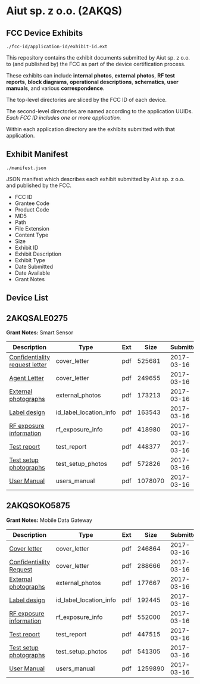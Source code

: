 # Aiut sp. z o.o. (2AKQS)
## FCC Device Exhibits

```
./fcc-id/application-id/exhibit-id.ext
```

This repository contains the exhibit documents submitted by Aiut sp. z o.o. to (and published by) the FCC as part of the device certification process.

These exhibits can include **internal photos**, **external photos**, **RF test reports**, **block diagrams**, **operational descriptions**, **schematics**, **user manuals**, and various **correspondence**.

The top-level directories are sliced by the FCC ID of each device.

The second-level directories are named according to the application UUIDs. *Each FCC ID includes one or more application.*

Within each application directory are the exhibits submitted with that application. 

## Exhibit Manifest

```
./manifest.json
```

JSON manifest which describes each exhibit submitted by Aiut sp. z o.o. and published by the FCC.

- FCC ID
- Grantee Code
- Product Code
- MD5
- Path
- File Extension
- Content Type
- Size
- Exhibit ID
- Exhibit Description
- Exhibit Type
- Date Submitted
- Date Available
- Grant Notes

## Device List
## 2AKQSALE0275
**Grant Notes:** Smart Sensor

| Description | Type | Ext | Size | Submitted | Available |
| ----------- | ---- | --- | ---- | --------- | --------- |
| [Confidentiality request letter](2AKQSALE0275/0b958a6aef3bcdeda4d87737f6f36123/3318655.pdf) | cover_letter | pdf | 525681 | 2017-03-16 | 2017-03-16 |
| [Agent Letter](2AKQSALE0275/0b958a6aef3bcdeda4d87737f6f36123/3318662.pdf) | cover_letter | pdf | 249655 | 2017-03-16 | 2017-03-16 |
| [External photographs](2AKQSALE0275/0b958a6aef3bcdeda4d87737f6f36123/3318657.pdf) | external_photos | pdf | 173213 | 2017-03-16 | 2017-03-16 |
| [Label design](2AKQSALE0275/0b958a6aef3bcdeda4d87737f6f36123/3318656.pdf) | id_label_location_info | pdf | 163543 | 2017-03-16 | 2017-03-16 |
| [RF exposure information](2AKQSALE0275/0b958a6aef3bcdeda4d87737f6f36123/3318661.pdf) | rf_exposure_info | pdf | 418980 | 2017-03-16 | 2017-03-16 |
| [Test report](2AKQSALE0275/0b958a6aef3bcdeda4d87737f6f36123/3318658.pdf) | test_report | pdf | 448377 | 2017-03-16 | 2017-03-16 |
| [Test setup photographs](2AKQSALE0275/0b958a6aef3bcdeda4d87737f6f36123/3318659.pdf) | test_setup_photos | pdf | 572826 | 2017-03-16 | 2017-03-16 |
| [User Manual](2AKQSALE0275/0b958a6aef3bcdeda4d87737f6f36123/3318660.pdf) | users_manual | pdf | 1078070 | 2017-03-16 | 2017-03-16 |
## 2AKQSOKO5875
**Grant Notes:** Mobile Data Gateway

| Description | Type | Ext | Size | Submitted | Available |
| ----------- | ---- | --- | ---- | --------- | --------- |
| [Cover letter](2AKQSOKO5875/be1ccf664adc9b407a79ced068b62e0d/3318608.pdf) | cover_letter | pdf | 246864 | 2017-03-16 | 2017-03-16 |
| [Confidentiality Request](2AKQSOKO5875/be1ccf664adc9b407a79ced068b62e0d/3318616.pdf) | cover_letter | pdf | 288666 | 2017-03-16 | 2017-03-16 |
| [External photographs](2AKQSOKO5875/be1ccf664adc9b407a79ced068b62e0d/3318603.pdf) | external_photos | pdf | 177667 | 2017-03-16 | 2017-03-16 |
| [Label design](2AKQSOKO5875/be1ccf664adc9b407a79ced068b62e0d/3318602.pdf) | id_label_location_info | pdf | 192445 | 2017-03-16 | 2017-03-16 |
| [RF exposure information](2AKQSOKO5875/be1ccf664adc9b407a79ced068b62e0d/3318607.pdf) | rf_exposure_info | pdf | 552000 | 2017-03-16 | 2017-03-16 |
| [Test report](2AKQSOKO5875/be1ccf664adc9b407a79ced068b62e0d/3318604.pdf) | test_report | pdf | 447515 | 2017-03-16 | 2017-03-16 |
| [Test setup photographs](2AKQSOKO5875/be1ccf664adc9b407a79ced068b62e0d/3318605.pdf) | test_setup_photos | pdf | 541305 | 2017-03-16 | 2017-03-16 |
| [User Manual](2AKQSOKO5875/be1ccf664adc9b407a79ced068b62e0d/3318606.pdf) | users_manual | pdf | 1259890 | 2017-03-16 | 2017-03-16 |
